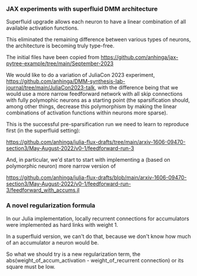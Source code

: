 ### JAX experiments with superfluid DMM architecture

Superfluid upgrade allows each neuron to have a linear combination of all available activation functions.

This eliminated the remaining difference between various types of neurons, the architecture is becoming truly type-free.

The initial files have been copied from https://github.com/anhinga/jax-pytree-example/tree/main/September-2023

We would like to do a variation of JuliaCon 2023 experiment, https://github.com/anhinga/DMM-synthesis-lab-journal/tree/main/JuliaCon2023-talk,
with the difference being that we would use a more narrow feedforward network with all skip connections
with fully polymophic neurons as a starting point (the sparsification should, among other things,
decrease this polymorphism by making the linear combinations of activation functions within neurons
more sparse).

This is the successful pre-sparsification run we need to learn to reproduce first (in the superfluid setting):

https://github.com/anhinga/julia-flux-drafts/tree/main/arxiv-1606-09470-section3/May-August-2022/v0-1/feedforward-run-3

And, in particular, we'd start to start with implementing a (based on polymorphic neuron) more narrow version of

https://github.com/anhinga/julia-flux-drafts/blob/main/arxiv-1606-09470-section3/May-August-2022/v0-1/feedforward-run-3/feedforward_with_accums.jl

### A novel regularization formula

In our Julia implementation, locally recurrent connections for accumulators were implemented as hard links with weight 1.

In a superfluid version, we can't do that, because we don't know how much of an accumulator a neuron would be.

So what we should try is a new regularization term, the abs(weight_of_accum_activation - weight_of_recurrent connection)
or its square must be low.
